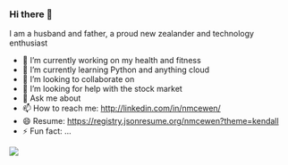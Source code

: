 

### Hi there 👋

I am a husband and father, a proud new zealander and technology enthusiast

- 🔭 I’m currently working on my health and fitness
- 🌱 I’m currently learning Python and anything cloud
- 👯 I’m looking to collaborate on 
- 🤔 I’m looking for help with the stock market
- 💬 Ask me about 
- 📫 How to reach me: http://linkedin.com/in/nmcewen/
- 😄 Resume: https://registry.jsonresume.org/nmcewen?theme=kendall
- ⚡ Fun fact: ...



<img align="center" src="https://github-readme-stats.vercel.app/api/?username=nmcewen&theme=radical" />
